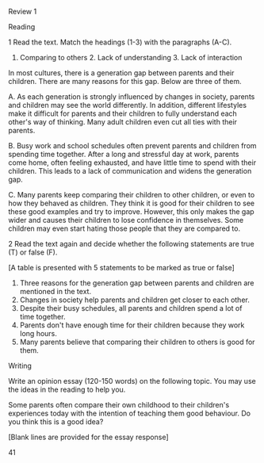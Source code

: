 Review 1

Reading

1 Read the text. Match the headings (1-3) with the paragraphs (A-C).

1. Comparing to others    2. Lack of understanding    3. Lack of interaction

In most cultures, there is a generation gap between parents and their children. There are many reasons for this gap. Below are three of them.

A.
As each generation is strongly influenced by changes in society, parents and children may see the world differently. In addition, different lifestyles make it difficult for parents and their children to fully understand each other's way of thinking. Many adult children even cut all ties with their parents.

B.
Busy work and school schedules often prevent parents and children from spending time together. After a long and stressful day at work, parents come home, often feeling exhausted, and have little time to spend with their children. This leads to a lack of communication and widens the generation gap.

C.
Many parents keep comparing their children to other children, or even to how they behaved as children. They think it is good for their children to see these good examples and try to improve. However, this only makes the gap wider and causes their children to lose confidence in themselves. Some children may even start hating those people that they are compared to.

2 Read the text again and decide whether the following statements are true (T) or false (F).

[A table is presented with 5 statements to be marked as true or false]

1. Three reasons for the generation gap between parents and children are mentioned in the text.
2. Changes in society help parents and children get closer to each other.
3. Despite their busy schedules, all parents and children spend a lot of time together.
4. Parents don't have enough time for their children because they work long hours.
5. Many parents believe that comparing their children to others is good for them.

Writing

Write an opinion essay (120-150 words) on the following topic. You may use the ideas in the reading to help you.

Some parents often compare their own childhood to their children's experiences today with the intention of teaching them good behaviour. Do you think this is a good idea?

[Blank lines are provided for the essay response]

41